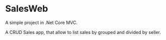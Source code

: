 # SalesWeb

A simple project in .Net Core MVC.

A CRUD Sales app, that allow to list sales by grouped and divided by seller.
